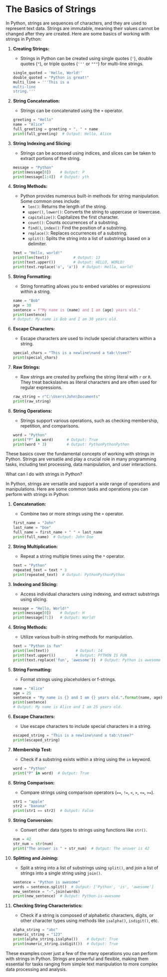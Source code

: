 # The Basics of Strings

In Python, strings are sequences of characters, and they are used to represent text data. Strings are immutable, meaning their values cannot be changed after they are created. Here are some basics of working with strings in Python:

1. **Creating Strings:**
   - Strings in Python can be created using single quotes (`'`), double quotes (`"`), or triple quotes (`'''` or `"""`) for multi-line strings.
   ```python
   single_quoted = 'Hello, World!'
   double_quoted = "Python is great!"
   multi_line = '''This is a
   multi-line
   string.'''
   ```

2. **String Concatenation:**
   - Strings can be concatenated using the `+` operator.
   ```python
   greeting = "Hello"
   name = "Alice"
   full_greeting = greeting + ", " + name
   print(full_greeting)  # Output: Hello, Alice
   ```

3. **String Indexing and Slicing:**
   - Strings can be accessed using indices, and slices can be taken to extract portions of the string.
   ```python
   message = "Python"
   print(message[0])    # Output: P
   print(message[1:4])  # Output: yth
   ```

4. **String Methods:**
   - Python provides numerous built-in methods for string manipulation. Some common ones include:
      - `len()`: Returns the length of the string.
      - `upper()`, `lower()`: Converts the string to uppercase or lowercase.
      - `capitalize()`: Capitalizes the first character.
      - `count()`: Counts occurrences of a substring.
      - `find()`, `index()`: Find the position of a substring.
      - `replace()`: Replaces occurrences of a substring.
      - `split()`: Splits the string into a list of substrings based on a delimiter.
   ```python
   text = "Hello, world!"
   print(len(text))           # Output: 13
   print(text.upper())        # Output: HELLO, WORLD!
   print(text.replace('o', 'a'))  # Output: Hella, warld!
   ```

5. **String Formatting:**
   - String formatting allows you to embed variables or expressions within a string.
   ```python
   name = "Bob"
   age = 30
   sentence = f"My name is {name} and I am {age} years old."
   print(sentence)
   # Output: My name is Bob and I am 30 years old.
   ```

6. **Escape Characters:**
   - Escape characters are used to include special characters within a string.
   ```python
   special_chars = "This is a newline\nand a tab:\tsee?"
   print(special_chars)
   ```

7. **Raw Strings:**
   - Raw strings are created by prefixing the string literal with `r` or `R`. They treat backslashes as literal characters and are often used for regular expressions.
   ```python
   raw_string = r"C:\Users\John\Documents"
   print(raw_string)
   ```

8. **String Operations:**
   - Strings support various operations, such as checking membership, repetition, and comparisons.
   ```python
   word = "Python"
   print("P" in word)      # Output: True
   print(word * 3)         # Output: PythonPythonPython
   ```

These basics cover the fundamental concepts of working with strings in Python. Strings are versatile and play a crucial role in many programming tasks, including text processing, data manipulation, and user interactions.

What can I do with strings in Python?


In Python, strings are versatile and support a wide range of operations and manipulations. Here are some common tasks and operations you can perform with strings in Python:

1. **Concatenation:**
   - Combine two or more strings using the `+` operator.
   ```python
   first_name = "John"
   last_name = "Doe"
   full_name = first_name + " " + last_name
   print(full_name)  # Output: John Doe
   ```

2. **String Multiplication:**
   - Repeat a string multiple times using the `*` operator.
   ```python
   text = "Python"
   repeated_text = text * 3
   print(repeated_text)  # Output: PythonPythonPython
   ```

3. **Indexing and Slicing:**
   - Access individual characters using indexing, and extract substrings using slicing.
   ```python
   message = "Hello, World!"
   print(message[0])    # Output: H
   print(message[7:])   # Output: World!
   ```

4. **String Methods:**
   - Utilize various built-in string methods for manipulation.
   ```python
   text = "Python is fun"
   print(len(text))            # Output: 14
   print(text.upper())         # Output: PYTHON IS FUN
   print(text.replace('fun', 'awesome'))  # Output: Python is awesome
   ```

5. **String Formatting:**
   - Format strings using placeholders or f-strings.
   ```python
   name = "Alice"
   age = 25
   sentence = "My name is {} and I am {} years old.".format(name, age)
   print(sentence)
   # Output: My name is Alice and I am 25 years old.
   ```

6. **Escape Characters:**
   - Use escape characters to include special characters in a string.
   ```python
   escaped_string = "This is a newline\nand a tab:\tsee?"
   print(escaped_string)
   ```

7. **Membership Test:**
   - Check if a substring exists within a string using the `in` keyword.
   ```python
   word = "Python"
   print("P" in word)  # Output: True
   ```

8. **String Comparison:**
   - Compare strings using comparison operators (`==`, `!=`, `<`, `>`, `<=`, `>=`).
   ```python
   str1 = "apple"
   str2 = "banana"
   print(str1 == str2)  # Output: False
   ```

9. **String Conversion:**
   - Convert other data types to strings using functions like `str()`.
   ```python
   num = 42
   str_num = str(num)
   print("The answer is " + str_num)  # Output: The answer is 42
   ```

10. **Splitting and Joining:**
    - Split a string into a list of substrings using `split()`, and join a list of strings into a single string using `join()`.
    ```python
    sentence = "Python is awesome"
    words = sentence.split()  # Output: ['Python', 'is', 'awesome']
    new_sentence = "-".join(words)
    print(new_sentence)  # Output: Python-is-awesome
    ```

11. **Checking String Characteristics:**
    - Check if a string is composed of alphabetic characters, digits, or other character types using methods like `isalpha()`, `isdigit()`, etc.
    ```python
    alpha_string = "abc"
    numeric_string = "123"
    print(alpha_string.isalpha())    # Output: True
    print(numeric_string.isdigit())  # Output: True
    ```

These examples cover just a few of the many operations you can perform with strings in Python. Strings are powerful and flexible, making them essential for tasks ranging from simple text manipulation to more complex data processing and analysis.